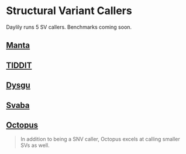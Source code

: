 # Structural Variant Callers
Daylily runs 5 SV callers. Benchmarks coming soon.

## [Manta](https://github.com/Illumina/manta)

## [TIDDIT](https://github.com/SciLifeLab/TIDDIT)

## [Dysgu](https://github.com/kcleal/dysgu)

## [Svaba](https://github.com/walaj/svaba)

## [Octopus](https://github.com/luntergroup/octopus)
  > In addition to being a SNV caller, Octopus excels at calling smaller SVs as well.
